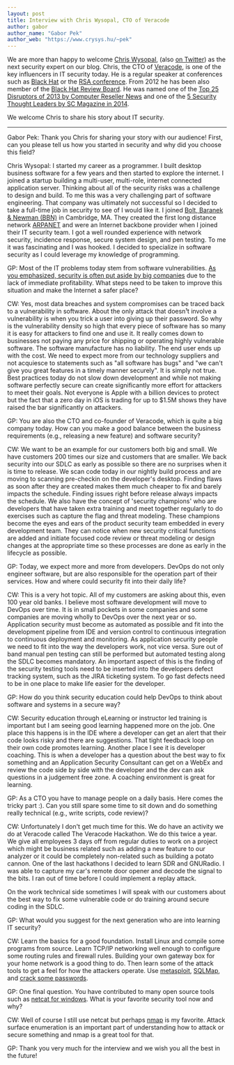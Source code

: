 ```yaml
---
layout: post
title: Interview with Chris Wysopal, CTO of Veracode
author: gabor
author_name: "Gabor Pek"
author_web: "https://www.crysys.hu/~pek"
---
```


We are more than happy to welcome [Chris Wysopal](http://www.veracode.com/about/leadership/chris-wysopal), (also [on Twitter](https://twitter.com/WeldPond)) as the next security expert on our blog. Chris, the CTO of [Veracode](https://www.veracode.com/), is one of the key influencers in IT security today. He is a regular speaker at conferences such as [Black Hat](http://www.blackhat.com/) or the [RSA conference](https://www.rsaconference.com/). From 2012 he has been also member of the [Black Hat Review Board](http://blackhat.com/review-board.html). He was named one of the [Top 25 Disruptors of 2013 by Computer Reseller News](http://www.crn.com/slide-shows/channel-programs/240163158/the-top-25-disrupters-of-2013.htm/pgno/0/13) and one of the [5 Security Thought Leaders by SC Magazine in 2014](https://www.scmagazine.com/thought-leaders-in-information-security/article/540067/2/). 

We welcome Chris to share his story about IT security.

<!--excerpt-->

----

<span class="post question">Gabor Pek: Thank you Chris for sharing your story with our audience! First, can you please tell us how you started in security and why did you choose this field?</span>

<span class="post answer">Chris Wysopal: </span> I started my career as a programmer. I built desktop business software for a few years and then started to explore the internet. I joined a startup building a multi-user, multi-role, internet connected application server.  Thinking about all of the security risks was a challenge to design and build. To me this was a very challenging part of software engineering.  That company was ultimately not successful so I decided to take a full-time job in security to see of I would like it. I joined [Bolt, Baranek & Newman (BBN)](https://en.wikipedia.org/wiki/BBN_Technologies) in Cambridge, MA. They created the first long distance network [ARPANET](https://en.wikipedia.org/wiki/ARPANET) and were an Internet backbone provider when I joined their IT security team.  I got a well rounded experience with network security, incidence response, secure system design, and pen testing.  To me it was fascinating and I was hooked. I decided to specialize in software security as I could leverage my knowledge of programming.

<span class="post question">GP: Most of the IT problems today stem from software vulnerabilities. [As
you emphasized, security is often put aside by big
companies](http://www.washingtonpost.com/sf/business/2015/06/22/net-of-insecurity-part-3/) due to the lack of immediate profitability. What steps need to
be taken to improve this situation and make the Internet a safer place?</span>

<span class="post answer">CW: </span> Yes, most data breaches and system compromises can be traced back to a vulnerability in software.  About the only attack that doesn¹t involve a vulnerability is when you trick a user into giving up their password.  So why is the vulnerability density so high that every piece of software has so many it is easy for attackers to find one and use it. It really comes down to businesses not paying any price for shipping or operating highly vulnerable software. The software manufacture has no liability. The end user ends up with the cost. We need to expect more from our technology suppliers and not acquiesce to statements such as "all software has bugs" and "we can't give you great features in a timely manner securely".  It is simply not true.  Best practices today do not slow down development and while not making software perfectly secure can create significantly more
effort for attackers to meet their goals. Not everyone is Apple with a billion devices to protect but the fact that a zero day in iOS is trading for up to $1.5M shows they have raised the bar significantly on attackers.

<span class="post question">GP: You are also the CTO and co-founder of Veracode, which is quite a
big company today. How can you make a good balance between the business requirements (e.g., releasing a new feature) and software security?</span>

<span class="post answer">CW: </span> We want to be an example for our customers both big and small. We have customers 200 times our size and customers that are smaller. We back security into our SDLC as early as possible so there are no surprises when it is time to release.  We scan code today in our nightly build process and are moving to scanning pre-checkin on the developer's desktop. Finding flaws as soon after they are created makes them much cheaper to fix and barely impacts the schedule. Finding issues right before release always impacts the schedule. We also have the concept of 'security champions' who are developers that have taken extra training and meet together regularly to do exercises such as capture the flag and threat modeling.  These champions become the eyes and ears of the product security team embedded in every development team.  They can notice when new security critical functions are added and initiate focused code review or threat modeling or design changes at the appropriate time so these
processes are done as early in the lifecycle as possible.

<span class="post question">GP: Today, we expect more and more from developers. DevOps do not only
engineer software, but are also responsible for the operation part of their services. How and where could security fit into their daily life?</span>

<span class="post answer">CW: </span> This is a very hot topic.  All of my customers are asking about this, even 100 year old banks. I believe most software development will move to DevOps over time. It is in small pockets in some companies and some companies are moving wholly to DevOps over the next year or so. Application security must become as automated as possible and fit into the development pipeline from IDE and version control to continuous integration to continuous deployment and monitoring. As application
security people we need to fit into the way the developers work, not vice versa. Sure out of band manual pen testing can still be performed but automated testing along the SDLC becomes mandatory. An important aspect of this is the finding of the security testing tools need to be inserted into the developers defect tracking system, such as the JIRA ticketing system. To go fast defects need to be in one place to make life easier for the developer.

<span class="post question">GP:  How do you think security education could help DevOps to think about
software and systems in a secure way?</span>

<span class="post answer">CW: </span> Security education through eLearning or instructor led training is
important but I am seeing good learning happened more on the job. One place this happens is in the IDE where a developer can get an alert that their code looks risky and there are suggestions. That tight feedback loop on their own code promotes learning.  Another place I see it is developer coaching. This is when a developer has a question about the best way to fix something and an Application Security Consultant can get on a WebEx and review the code side by side with the developer and the dev
can ask questions in a judgement free zone. A coaching environment is great for learning.


<span class="post question">GP: As a CTO you have to manage people on a daily basis. Here comes the
tricky part :). Can you still spare some time to sit down and do something really technical (e.g., write scripts, code review)?</span>

<span class="post answer">CW: </span> Unfortunately I don't get much time for this.  We do have an activity we do at Veracode called The Veracode Hackathon. We do this twice a year. We give all employees 3 days off from regular duties to work on a project which might be business related such as adding a new feature to our analyzer or it could be completely non-related such as building a potato cannon. One
of the last hackathons I decided to learn SDR and GNURadio. I was able to capture my car's remote door opener and decode the signal to the bits. I ran out of time before I could implement a replay attack.

On the work technical side sometimes I will speak with our customers about the best way to fix some vulnerable code or do training around secure coding in the SDLC.

<span class="post question">GP: What would you suggest for the next generation who are into learning
IT security?</span>

<span class="post answer">CW: </span> Learn the basics for a good foundation. Install Linux and compile some programs from source.  Learn TCP/IP networking well enough to configure some routing rules and firewall rules. Building your own gateway box for your home network is a good thing to do. Then learn some of the attack tools to get a feel for how the attackers operate. Use [metasploit](https://www.metasploit.com/), [SQLMap](http://sqlmap.org/), and [crack some passwords](http://www.openwall.com/john/).

<span class="post question">GP: One final question. You have contributed to many open source tools such as [netcat for windows](https://github.com/diegocr/netcat). What is your favorite security tool now and why?</span>

<span class="post answer">CW: </span>  Well of course I still use netcat but perhaps [nmap](https://nmap.org/) is my favorite. Attack surface enumeration is an important part of understanding how to attack or secure something and nmap is a great tool for that.

<span class="post question">GP: Thank you very much for the interview and we wish you all the best in the future!</span>